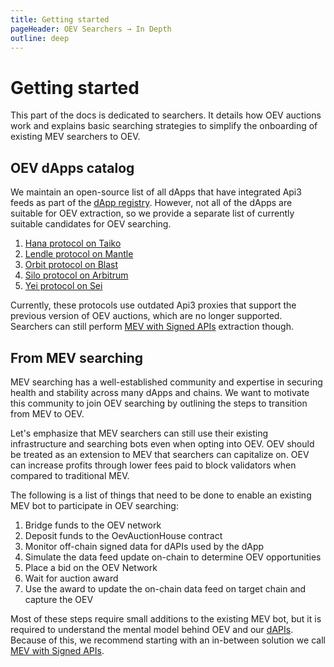 ```yaml
---
title: Getting started
pageHeader: OEV Searchers → In Depth
outline: deep
---
```


<PageHeader/>

# Getting started

This part of the docs is dedicated to searchers. It details how OEV auctions
work and explains basic searching strategies to simplify the onboarding of
existing MEV searchers to OEV.

## OEV dApps catalog

We maintain an open-source list of all dApps that have integrated Api3 feeds as
part of the [dApp registry](https://github.com/api3dao/dapp-registry). However,
not all of the dApps are suitable for OEV extraction, so we provide a separate
list of currently suitable candidates for OEV searching.

<!-- NOTE: Make sure these are sorted alphabetically. -->

1. [Hana protocol on Taiko](https://www.hana.finance/)
2. [Lendle protocol on Mantle](https://lendle.xyz/)
3. [Orbit protocol on Blast](https://orbitlending.io/)
4. [Silo protocol on Arbitrum](https://app.silo.finance/)
5. [Yei protocol on Sei](https://www.yei.finance/)

Currently, these protocols use outdated Api3 proxies that support the previous
version of OEV auctions, which are no longer supported. Searchers can still
perform [MEV with Signed APIs](/oev-searchers/in-depth/mev-with-signed-apis)
extraction though.

## From MEV searching

MEV searching has a well-established community and expertise in securing health
and stability across many dApps and chains. We want to motivate this community
to join OEV searching by outlining the steps to transition from MEV to OEV.

Let's emphasize that MEV searchers can still use their existing infrastructure
and searching bots even when opting into OEV. OEV should be treated as an
extension to MEV that searchers can capitalize on. OEV can increase profits
through lower fees paid to block validators when compared to traditional MEV.

The following is a list of things that need to be done to enable an existing MEV
bot to participate in OEV searching:

1. Bridge funds to the OEV network
2. Deposit funds to the OevAuctionHouse contract
3. Monitor off-chain signed data for dAPIs used by the dApp
4. Simulate the data feed update on-chain to determine OEV opportunities
5. Place a bid on the OEV Network
6. Wait for auction award
7. Use the award to update the on-chain data feed on target chain and capture
   the OEV

Most of these steps require small additions to the existing MEV bot, but it is
required to understand the mental model behind OEV and our
[dAPIs](#/oev-searchers/in-depth/dapis/). Because of this, we recommend starting
with an in-between solution we call
[MEV with Signed APIs](/oev-searchers/in-depth/mev-with-signed-apis).
